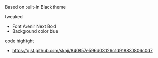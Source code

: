 Based on built-in Black theme

tweaked

* Font Avenir Next Bold
* Background color blue

code highlight

* https://gist.github.com/skaji/840857e596d03d26c1d918830806c0d7
